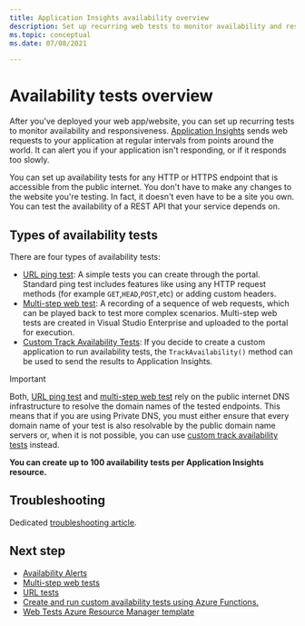 ```yaml
---
title: Application Insights availability overview 
description: Set up recurring web tests to monitor availability and responsiveness of your app or website.
ms.topic: conceptual
ms.date: 07/08/2021

---
```


# Availability tests overview

After you've deployed your web app/website, you can set up recurring tests to monitor availability and responsiveness. [Application Insights](./app-insights-overview.md) sends web requests to your application at regular intervals from points around the world. It can alert you if your application isn't responding, or if it responds too slowly.

You can set up availability tests for any HTTP or HTTPS endpoint that is accessible from the public internet. You don't have to make any changes to the website you're testing. In fact, it doesn't even have to be a site you own. You can test the availability of a REST API that your service depends on.

## Types of availability tests

There are four types of availability tests:

* [URL ping test](monitor-web-app-availability.md): A simple tests you can create through the portal. Standard ping test includes features like using any HTTP request methods (for example `GET`,`HEAD`,`POST`,etc) or adding custom headers.
* [Multi-step web test](availability-multistep.md): A recording of a sequence of web requests, which can be played back to test more complex scenarios. Multi-step web tests are created in Visual Studio Enterprise and uploaded to the portal for execution.
* [Custom Track Availability Tests](/dotnet/api/microsoft.applicationinsights.telemetryclient.trackavailability): If you decide to create a custom application to run availability tests, the `TrackAvailability()` method can be used to send the results to Application Insights.

> [!IMPORTANT]
> Both, [URL ping test](monitor-web-app-availability.md) and [multi-step web test](availability-multistep.md) rely on the public internet DNS infrastructure to resolve the domain names of the tested endpoints. This means that if you are using Private DNS, you must either ensure that every domain name of your test is also resolvable by the public domain name servers or, when it is not possible, you can use [custom track availability tests](/dotnet/api/microsoft.applicationinsights.telemetryclient.trackavailability) instead.

**You can create up to 100 availability tests per Application Insights resource.**

## Troubleshooting

Dedicated [troubleshooting article](troubleshoot-availability.md).

## Next step

* [Availability Alerts](availability-alerts.md)
* [Multi-step web tests](availability-multistep.md)
* [URL tests](monitor-web-app-availability.md)
* [Create and run custom availability tests using Azure Functions.](availability-azure-functions.md)
* [Web Tests Azure Resource Manager template](/azure/templates/microsoft.insights/webtests?tabs=json)